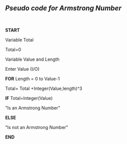 ## *Pseudo code for Armstrong Number* 
<br>

**START** 

Variable Total

Total=0

 Variable Value and  Length

Enter Value (I/O)

**FOR** Length = 0 to Value-1

 Total= Total +Integer(Value,length)^3

**IF** Total=Integer(Value)

 "Is an Armstrong Number"

**ELSE**

 "Is not an Armstrong Number"

**END**

